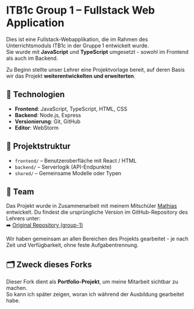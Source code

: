 # ITB1c Group 1 – Fullstack Web Application

Dies ist eine Fullstack-Webapplikation, die im Rahmen des Unterrichtsmoduls ITB1c in der Gruppe 1 entwickelt wurde.  
Sie wurde mit **JavaScript** und **TypeScript** umgesetzt - sowohl im Frontend als auch im Backend.

Zu Beginn stellte unser Lehrer eine Projektvorlage bereit, auf deren Basis wir das Projekt **weiterentwickelten und erweiterten**.

## 🔧 Technologien

- **Frontend**: JavaScript, TypeScript, HTML, CSS
- **Backend**: Node.js, Express
- **Versionierung**: Git, GitHub
- **Editor**: WebStorm

## 📁 Projektstruktur

- `frontend/` – Benutzeroberfläche mit React / HTML
- `backend/` – Serverlogik (API-Endpunkte)
- `shared/` – Gemeinsame Modelle oder Typen

## 👥 Team

Das Projekt wurde in Zusammenarbeit mit meinem Mitschüler [Mathias](https://github.com/Lunyxium) entwickelt.
Du findest die ursprüngliche Version im GitHub-Repository des Lehrers unter:  
➡️ [Original Repository (group-1)](https://github.com/pritzit-mpritz/itb_1c_app)

Wir haben gemeinsam an allen Bereichen des Projekts gearbeitet - je nach Zeit und Verfügbarkeit, ohne feste Aufgabentrennung.

## 🗂️ Zweck dieses Forks

Dieser Fork dient als **Portfolio-Projekt**, um meine Mitarbeit sichtbar zu machen.  
So kann ich später zeigen, woran ich während der Ausbildung gearbeitet habe.
